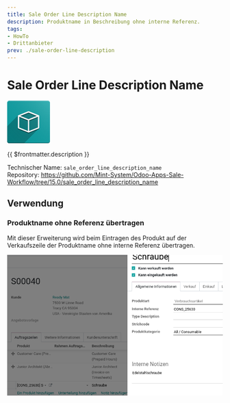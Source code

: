 ```yaml
---
title: Sale Order Line Description Name
description: Produktname in Beschreibung ohne interne Referenz.
tags:
- HowTo
- Drittanbieter
prev: ./sale-order-line-description
---
```

# Sale Order Line Description Name
![icon_oms_box](attachments/icon_oms_box.png)

{{ $frontmatter.description }}

Technischer Name: `sale_order_line_description_name`\
Repository: <https://github.com/Mint-System/Odoo-Apps-Sale-Workflow/tree/15.0/sale_order_line_description_name>

## Verwendung

### Produktname ohne Referenz übertragen

Mit dieser Erweiterung wird beim Eintragen des Produkt auf der Verkaufszeile der Produktname ohne interne Referenz übertragen.

![Sale Order Line Description Name](attachments/Sale%20Order%20Line%20Description%20Name.png)